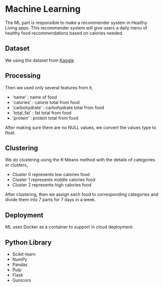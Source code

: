 # Machine Learning

The ML part is responsible to make a recommender system in Healthy Living apps. This recommender system will give users a daily menu of healthy food recommendations based on calories needed.

## Dataset
We using the dataset from [Kaggle](https://www.kaggle.com/datasets/trolukovich/nutritional-values-for-common-foods-and-products)

## Processing
Then we used only several features from it,
- 'name' : name of food
- 'calories' : calorie total from food
- 'carbohydrate' : carbohydrate total from food
- 'total_fat' : fat total from food
- 'protein' : protein total from food

After making sure there are no NULL values, we convert the values type to float.

## Clustering
We do clustering using the K-Means method with the details of categories or clusters,
- Cluster 0 represents low calories food
- Cluster 1 represents middle calories food
- Cluster 2 represents high calories food

After clustering, then we assign each food to corresponding categories and divide them into 7 parts for 7 days in a week.

## Deployment
ML uses Docker as a container to support in cloud deployment.

## Python Library
- Scikit-learn
- NumPy
- Pandas
- Pulp
- Flask
- Gunicorn
